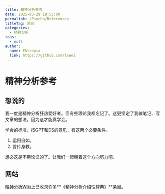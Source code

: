 ```yaml
---
title: 精神分析参考
date: 2025-03-29 19:55:00
permalink: /Psycho/References
titleTag: 原创
categories: 
  - 精神分析
tags: 
  - null
author: 
  name: Ektropia
  link: https://github.com/tsuei
---
```


# 精神分析参考

## 想说的
我一度是精神分析狂热爱好者。但有些理论我都忘记了。这更坚定了我做笔记、写文章的想法，因为这才能真学会。

学会的标准，按GPT和DS的意见，有这两个必要条件。
1. 运用自如。
2. 言传身教。

想必这是不用论证的了。让我们一起朝着这个方向努力吧。

## 网站
[精神分析Wiki](https://psychoanalysis.fandom.com/zh/wiki/精神分析_Wiki)上已收录许多**《精神分析介绍性辞典》**条目。